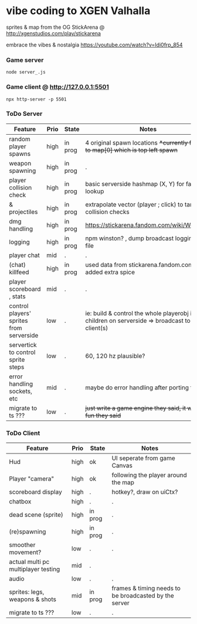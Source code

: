 # vibe coding to XGEN Valhalla
sprites & map from the OG StickArena @ http://xgenstudios.com/play/stickarena

embrace the vibes & nostalgia https://youtube.com/watch?v=Idi0frp_854

### Game server
```
node server_.js
```

### Game client @ http://127.0.0.1:5501
```
npx http-server -p 5501
```

### ToDo Server
| Feature | Prio | State | Notes |
|---|---|---|---|
| random player spawns | high | in prog | 4 original spawn locations ~~*currently forced to map[0] which is top left spawn~~ |
| weapon spawning | high | in prog | . |
| player collision check | high | in prog | basic serverside hashmap (X, Y) for fast lookup |
| & projectiles | high | in prog | extrapolate vector (player ; click) to target w collision checks |
| dmg handling | high | in prog | https://stickarena.fandom.com/wiki/Weapons |
| logging | high | in prog | npm winston? , dump broadcast logging to file |
| player chat | mid | . | . |
| (chat) killfeed | high | in prog | used data from stickarena.fandom.com & added extra spice |
| player scoreboard , stats | mid | . | . |
| control players' sprites from serverside | low | . | ie: build & control the whole playerobj incl children on serverside => broadcast to client(s) |
| servertick to control sprite steps | low | . | 60, 120 hz plausible? |
| error handling sockets, etc | mid | . | maybe do error handling after porting to TS |
| migrate to ts ??? | low | . | ~~just write a game engine they said, it will be fun they said~~ | 


### ToDo Client
| Feature | Prio | State | Notes |
|---|---|---|---|
| Hud | high | ok | UI seperate from game Canvas |
| Player "camera" | high | ok | following the player around the map |
| scoreboard display | high | . | hotkey?, draw on uiCtx? | 
| chatbox | high | . | . |
| dead scene (sprite) | high | in prog | . |
| (re)spawning | high | in prog | . | 
| smoother movement? | low | . | . |
| actual multi pc multiplayer testing | mid | . |
| audio | low | . | . |
| sprites: legs, weapons & shots | mid | in prog | frames & timing needs to be broadcasted by the server |
| migrate to ts ??? | low | . | . | 



